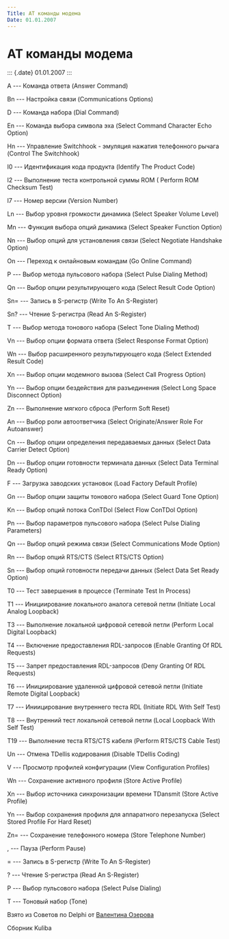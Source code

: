 ```yaml
---
Title: АТ команды модема
Date: 01.01.2007
---
```



АТ команды модема
=================

::: {.date}
01.01.2007
:::

A --- Команда ответа (Answer Command)

Bn --- Настройка связи (Communications Options)

D --- Команда набора (Dial Command)

En --- Команда выбора символа эха (Select Command Character Echo Option)

Hn --- Управление Switchhook - эмуляция нажатия телефонного рычага
(Control The Switchhook)

I0 --- Идентификация кода продукта (Identify The Product Code)

I2 --- Выполнение теста контрольной суммы ROM ( Perform ROM Checksum
Test)

I7 --- Номер версии (Version Number)

Ln --- Выбор уровня громкости динамика (Select Speaker Volume Level)

Mn --- Функция выбора опций динамика (Select Speaker Function Option)

Nn --- Выбор опций для установления связи (Select Negotiate Handshake
Option)

On --- Переход к онлайновым командам (Go Online Command)

P --- Выбор метода пульсового набора (Select Pulse Dialing Method)

Qn --- Выбор опции результирующего кода (Select Result Code Option)

Sn= --- Запись в S-регистр (Write To An S-Register)

Sn? --- Чтение S-регистра (Read An S-Register)

T --- Выбор метода тонового набора (Select Tone Dialing Method)

Vn --- Выбор опции формата ответа (Select Response Format Option)

Wn --- Выбор расширенного результирующего кода (Select Extended Result
Code)

Xn --- Выбор опции модемного вызова (Select Call Progress Option)

Yn --- Выбор опции бездействия для разъединения (Select Long Space
Disconnect Option)

Zn --- Выполнение мягкого сброса (Perform Soft Reset)

An --- Выбор роли автоответчика (Select Originate/Answer Role For
Autoanswer)

Cn --- Выбор опции определения передаваемых данных (Select Data Carrier
Detect Option)

Dn --- Выбор опции готовности терминала данных (Select Data Terminal
Ready Option)

F --- Загрузка заводских установок (Load Factory Default Profile)

Gn --- Выбор опции защиты тонового набора (Select Guard Tone Option)

Kn --- Выбор опций потока ConTDol (Select Flow ConTDol Option)

Pn --- Выбор параметров пульсового набора (Select Pulse Dialing
Parameters)

Qn --- Выбор опций режима связи (Select Communications Mode Option)

Rn --- Выбор опций RTS/CTS (Select RTS/CTS Option)

Sn --- Выбор опций готовности передачи данных (Select Data Set Ready
Option)

T0 --- Тест завершения в процессе (Terminate Test In Process)

T1 --- Инициирование локального аналога сетевой петли (Initiate Local
Analog Loopback)

T3 --- Выполнение локальной цифровой сетевой петли (Perform Local
Digital Loopback)

T4 --- Включение предоставления RDL-запросов (Enable Granting Of RDL
Requests)

T5 --- Запрет предоставления RDL-запросов (Deny Granting Of RDL
Requests)

T6 --- Инициирование удаленной цифровой сетевой петли (Initiate Remote
Digital Loopback)

T7 --- Иниицирование внутреннего теста RDL (Initiate RDL With Self Test)

T8 --- Внутренний тест локальной сетевой петли (Local Loopback With Self
Test)

T19 --- Выполнение теста RTS/CTS кабеля (Perform RTS/CTS Cable Test)

Un --- Отмена TDellis кодирования (Disable TDellis Coding)

V --- Просмотр профилей конфигурации (View Configuration Profiles)

Wn --- Сохранение активного профиля (Store Active Profile)

Xn --- Выбор источника синхронизации времени TDansmit (Store Active
Profile)

Yn --- Выбор сохранения профиля для аппаратного перезапуска (Select
Stored Profile For Hard Reset)

Zn= --- Сохранение телефонного номера (Store Telephone Number)

, --- Пауза (Perform Pause)

= --- Запись в S-регистр (Write To An S-Register)

? --- Чтение S-регистра (Read An S-Register)

P --- Выбор пульсового набора (Select Pulse Dialing)

Т --- Тоновый набор (Tone)

Взято из Советов по Delphi от [Валентина
Озерова](mailto:mailto:webmaster@webinspector.com)

Сборник Kuliba
